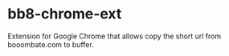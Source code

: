 # bb8-chrome-ext
Extension for Google Chrome that allows copy the short url from booombate.com to buffer.
